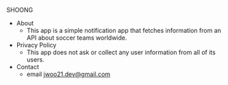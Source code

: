 SHOONG

- About
  - This app is a simple notification app that fetches information from an API about soccer teams worldwide.
- Privacy Policy
  - This app does not ask or collect any user information from all of its users.
- Contact
  - email jwoo21.dev@gmail.com

